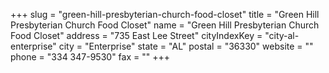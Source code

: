 +++
slug = "green-hill-presbyterian-church-food-closet"
title = "Green Hill Presbyterian Church Food Closet"
name = "Green Hill Presbyterian Church Food Closet"
address = "735 East Lee Street"
cityIndexKey = "city-al-enterprise"
city = "Enterprise"
state = "AL"
postal = "36330"
website = ""
phone = "334 347-9530"
fax = ""
+++
